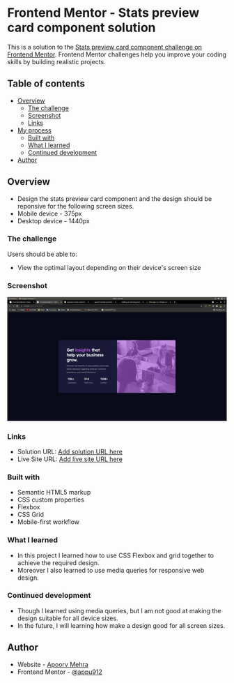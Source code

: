 # Frontend Mentor - Stats preview card component solution

This is a solution to the [Stats preview card component challenge on Frontend Mentor](https://www.frontendmentor.io/challenges/stats-preview-card-component-8JqbgoU62). Frontend Mentor challenges help you improve your coding skills by building realistic projects. 

## Table of contents

- [Overview](#overview)
  - [The challenge](#the-challenge)
  - [Screenshot](#screenshot)
  - [Links](#links)
- [My process](#my-process)
  - [Built with](#built-with)
  - [What I learned](#what-i-learned)
  - [Continued development](#continued-development)
- [Author](#author)
## Overview

- Design the stats preview card component and the design should be reponsive for the following screen sizes.
- Mobile device - 375px
- Desktop device - 1440px

### The challenge

Users should be able to:

- View the optimal layout depending on their device's screen size

### Screenshot

![Design for stats-preview-card-component-main](./screenshot.png)
### Links

- Solution URL: [Add solution URL here](https://your-solution-url.com)
- Live Site URL: [Add live site URL here](https://appu912.github.io/stats-preview-card-component-main/)

### Built with

- Semantic HTML5 markup
- CSS custom properties
- Flexbox
- CSS Grid
- Mobile-first workflow

### What I learned

- In this project I learned how to use CSS Flexbox and grid together to achieve the required design.
- Moreover I also learned to use media queries for responsive web design. 


### Continued development

- Though I learned using media queries, but I am not good at making the design suitable for all device sizes.
- In the future, I will learning how make a design good for all screen sizes.


## Author

- Website - [Apoorv Mehra](https://appu912.github.io/cv/)
- Frontend Mentor - [@appu912](https://www.frontendmentor.io/profile/appu912)
